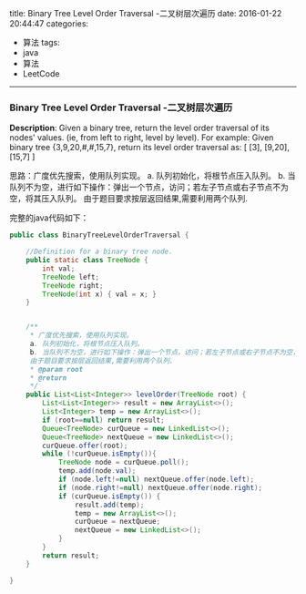 




title: Binary Tree Level Order Traversal -二叉树层次遍历
date: 2016-01-22 20:44:47
categories: 
- 算法
tags: 
- java
- 算法
- LeetCode
<!--updated: 2016-01-22 21:40:47-->
---

### Binary Tree Level Order Traversal -二叉树层次遍历
**Description**: Given a binary tree, return the level order traversal of its nodes' values. (ie, from left to right, level by level).
 For example:
 Given binary tree {3,9,20,#,#,15,7},
 return its level order traversal as: [ [3], [9,20], [15,7] ]

 思路：广度优先搜索，使用队列实现。
     a. 队列初始化，将根节点压入队列。
     b. 当队列不为空，进行如下操作：弹出一个节点，访问；若左子节点或右子节点不为空，将其压入队列。
     由于题目要求按层返回结果,需要利用两个队列.

完整的java代码如下：

```java
public class BinaryTreeLevelOrderTraversal {

    //Definition for a binary tree node.
    public static class TreeNode {
        int val;
        TreeNode left;
        TreeNode right;
        TreeNode(int x) { val = x; }
    }


    /**
     * 广度优先搜索，使用队列实现。
     a. 队列初始化，将根节点压入队列。
     b. 当队列不为空，进行如下操作：弹出一个节点，访问；若左子节点或右子节点不为空，将其压入队列。
     由于题目要求按层返回结果,需要利用两个队列.
     * @param root
     * @return
     */
    public List<List<Integer>> levelOrder(TreeNode root) {
        List<List<Integer>> result = new ArrayList<>();
        List<Integer> temp = new ArrayList<>();
        if (root==null) return result;
        Queue<TreeNode> curQueue = new LinkedList<>();
        Queue<TreeNode> nextQueue = new LinkedList<>();
        curQueue.offer(root);
        while (!curQueue.isEmpty()){
            TreeNode node = curQueue.poll();
            temp.add(node.val);
            if (node.left!=null) nextQueue.offer(node.left);
            if (node.right!=null) nextQueue.offer(node.right);
            if (curQueue.isEmpty()) {
                result.add(temp);
                temp = new ArrayList<>();
                curQueue = nextQueue;
                nextQueue = new LinkedList<>();
            }
        }
        return result;
    }

}
```
